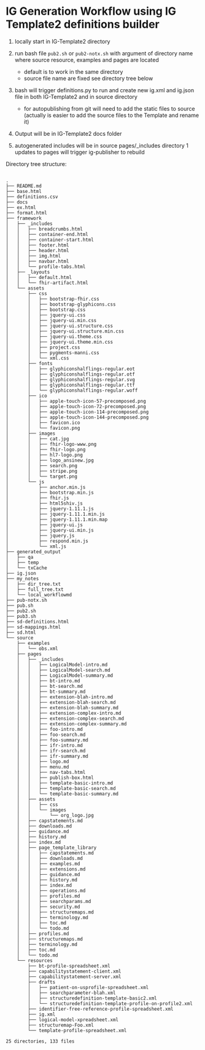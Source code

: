 # IG Generation Workflow using IG Template2 definitions builder

1. locally start in IG-Template2 directory

1. run bash file `pub2.sh` or `pub2-notx.sh` with argument of directory name where source resource, examples and pages are located

   -  default is to work in the same directory
   -  source file name are fixed  see  directory tree below

1. bash will trigger definitions.py to run and create new ig.xml and ig.json file in both IG-Template2 and in source directory
   - for autopublishing from git will need to add the static files to source  (actually is easier to add the source files to the Template and rename it)

1. Output will be in IG-Template2 docs folder
1. autogenerated includes will be in source pages/_includes directory
1  updates to pages will trigger ig-publisher to rebuild

Directory tree structure:

~~~

.
├── README.md
├── base.html
├── definitions.csv
├── docs
├── ex.html
├── format.html
├── framework
│   ├── _includes
│   │   ├── breadcrumbs.html
│   │   ├── container-end.html
│   │   ├── container-start.html
│   │   ├── footer.html
│   │   ├── header.html
│   │   ├── img.html
│   │   ├── navbar.html
│   │   └── profile-tabs.html
│   ├── _layouts
│   │   ├── default.html
│   │   └── fhir-artifact.html
│   └── assets
│       ├── css
│       │   ├── bootstrap-fhir.css
│       │   ├── bootstrap-glyphicons.css
│       │   ├── bootstrap.css
│       │   ├── jquery-ui.css
│       │   ├── jquery-ui.min.css
│       │   ├── jquery-ui.structure.css
│       │   ├── jquery-ui.structure.min.css
│       │   ├── jquery-ui.theme.css
│       │   ├── jquery-ui.theme.min.css
│       │   ├── project.css
│       │   ├── pygments-manni.css
│       │   └── xml.css
│       ├── fonts
│       │   ├── glyphiconshalflings-regular.eot
│       │   ├── glyphiconshalflings-regular.otf
│       │   ├── glyphiconshalflings-regular.svg
│       │   ├── glyphiconshalflings-regular.ttf
│       │   └── glyphiconshalflings-regular.woff
│       ├── ico
│       │   ├── apple-touch-icon-57-precomposed.png
│       │   ├── apple-touch-icon-72-precomposed.png
│       │   ├── apple-touch-icon-114-precomposed.png
│       │   ├── apple-touch-icon-144-precomposed.png
│       │   ├── favicon.ico
│       │   └── favicon.png
│       ├── images
│       │   ├── cat.jpg
│       │   ├── fhir-logo-www.png
│       │   ├── fhir-logo.png
│       │   ├── hl7-logo.png
│       │   ├── logo_ansinew.jpg
│       │   ├── search.png
│       │   ├── stripe.png
│       │   └── target.png
│       └── js
│           ├── anchor.min.js
│           ├── bootstrap.min.js
│           ├── fhir.js
│           ├── html5shiv.js
│           ├── jquery-1.11.1.js
│           ├── jquery-1.11.1.min.js
│           ├── jquery-1.11.1.min.map
│           ├── jquery-ui.js
│           ├── jquery-ui.min.js
│           ├── jquery.js
│           ├── respond.min.js
│           └── xml.js
├── generated_output
│   ├── qa
│   ├── temp
│   └── txCache
├── ig.json
├── my_notes
│   ├── dir_tree.txt
│   ├── full_tree.txt
│   └── local_workflowmd
├── pub-notx.sh
├── pub.sh
├── pub2.sh
├── pub3.sh
├── sd-definitions.html
├── sd-mappings.html
├── sd.html
└── source
    ├── examples
    │   └── obs.xml
    ├── pages
    │   ├── _includes
    │   │   ├── LogicalModel-intro.md
    │   │   ├── LogicalModel-search.md
    │   │   ├── LogicalModel-summary.md
    │   │   ├── bt-intro.md
    │   │   ├── bt-search.md
    │   │   ├── bt-summary.md
    │   │   ├── extension-blah-intro.md
    │   │   ├── extension-blah-search.md
    │   │   ├── extension-blah-summary.md
    │   │   ├── extension-complex-intro.md
    │   │   ├── extension-complex-search.md
    │   │   ├── extension-complex-summary.md
    │   │   ├── foo-intro.md
    │   │   ├── foo-search.md
    │   │   ├── foo-summary.md
    │   │   ├── ifr-intro.md
    │   │   ├── ifr-search.md
    │   │   ├── ifr-summary.md
    │   │   ├── logo.md
    │   │   ├── menu.md
    │   │   ├── nav-tabs.html
    │   │   ├── publish-box.html
    │   │   ├── template-basic-intro.md
    │   │   ├── template-basic-search.md
    │   │   └── template-basic-summary.md
    │   ├── assets
    │   │   ├── css
    │   │   └── images
    │   │       └── org_logo.jpg
    │   ├── capstatements.md
    │   ├── downloads.md
    │   ├── guidance.md
    │   ├── history.md
    │   ├── index.md
    │   ├── page_template_library
    │   │   ├── capstatements.md
    │   │   ├── downloads.md
    │   │   ├── examples.md
    │   │   ├── extensions.md
    │   │   ├── guidance.md
    │   │   ├── history.md
    │   │   ├── index.md
    │   │   ├── operations.md
    │   │   ├── profiles.md
    │   │   ├── searchparams.md
    │   │   ├── security.md
    │   │   ├── structuremaps.md
    │   │   ├── terminology.md
    │   │   ├── toc.md
    │   │   └── todo.md
    │   ├── profiles.md
    │   ├── structuremaps.md
    │   ├── terminology.md
    │   ├── toc.md
    │   └── todo.md
    └── resources
        ├── bt-profile-spreadsheet.xml
        ├── capabilitystatement-client.xml
        ├── capabilitystatement-server.xml
        ├── drafts
        │   ├── patient-on-usprofile-spreadsheet.xml
        │   ├── searchparameter-blah.xml
        │   ├── structuredefinition-template-basic2.xml
        │   └── structuredefinition-template-profile-on-profile2.xml
        ├── identifier-free-reference-profile-spreadsheet.xml
        ├── ig.xml
        ├── logical-model-xpreadsheet.xml
        ├── structuremap-Foo.xml
        └── template-profile-spreadsheet.xml

25 directories, 133 files

~~~

